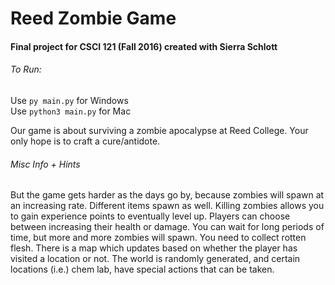 # Reed Zombie Game

#### Final project for CSCI 121 (Fall 2016) created with Sierra Schlott

###### To Run:
Use `py main.py` for Windows </br>
Use `python3 main.py` for Mac

Our game is about surviving a zombie apocalypse at Reed College.
Your only hope is to craft a cure/antidote.

###### Misc Info + Hints
But the game gets harder as the days go by, because zombies will spawn at an increasing rate. Different items spawn as well.
Killing zombies allows you to gain experience points to eventually level up. Players can choose between increasing their health or damage.
You can wait for long periods of time, but more and more zombies will spawn.
You need to collect rotten flesh.
There is a map which updates based on whether the player has visited a location or not.
The world is randomly generated, and certain locations (i.e.) chem lab, have special actions that can be taken.

